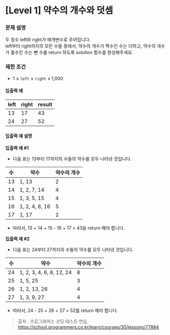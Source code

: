 # [Level 1] 약수의 개수와 덧셈

### 문제 설명
두 정수 left와 right가 매개변수로 주어집니다.  
left부터 right까지의 모든 수들 중에서, 약수의 개수가 짝수인 수는 더하고, 약수의 개수가 홀수인 수는 뺀 수를 return 하도록 solution 함수를 완성해주세요.

### 제한 조건
- 1 ≤ `left` ≤ `right` ≤ 1,000

#### 입출력 예
|left|right|result|
|---|---|---|
|13|17|43|
|24|27|52|

#### 입출력 예 설명

**입출력 예 #1**  
- 다음 표는 13부터 17까지의 수들의 약수를 모두 나타낸 것입니다.

|수|약수|약수의 개수|
|---|---|---|
|13|1, 13|2|
|14|1, 2, 7, 14|4|
|15|1, 3, 5, 15|4|
|16|1, 2, 4, 8, 16|5|
|17|1, 17|2|
- 따라서, 13 + 14 + 15 - 16 + 17 = 43을 return 해야 합니다.

**입출력 예 #2**  
- 다음 표는 24부터 27까지의 수들의 약수를 모두 나타낸 것입니다.

|수|약수|약수의 개수|
|---|---|---|
|24|1, 2, 3, 4, 6, 8, 12, 24|8|
|25|1, 5, 25|3|
|26|1, 2, 13, 26|4|
|27|1, 3, 9, 27|4|

- 따라서, 24 - 25 + 26 + 27 = 52를 return 해야 합니다.

>출처 : 프로그래머스 코딩 테스트 연습, https://school.programmers.co.kr/learn/courses/30/lessons/77884
